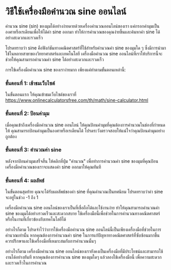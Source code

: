 วิธีใช้เครื่องมือคำนวณ sine ออนไลน์
===================================

คำนวณ sine (sin) ของมุมได้อย่างง่ายดายด้วยเครื่องคำนวณออนไลน์ของเรา แค่กรอกค่ามุมเป็นองศาหรือเรเดียนเพื่อให้ได้ค่า sine ออกมา ทำให้การคำนวณของคุณง่ายขึ้นและค้นหาค่า sine ได้อย่างสะดวกและรวดเร็ว

โปรดทราบว่า sine คือฟังก์ชันทางคณิตศาสตร์ที่ใช้สำหรับคำนวณค่า sine ของมุมใด ๆ ซึ่งมีการนำมาใช้ในหลายสาขาของวิทยาศาสตร์และเทคโนโลยี เครื่องมือคำนวณ sine ออนไลน์ที่เราให้บริการนี้จะช่วยให้คุณสามารถคำนวณค่า sine ได้อย่างสะดวกและรวดเร็ว

การใช้เครื่องมือคำนวณ sine ของเราง่ายมาก เพียงแค่ทำตามขั้นตอนเหล่านี้:

### ขั้นตอนที่ 1: เข้าชมเว็บไซต์

ในขั้นตอนแรก ให้คุณเข้าชมเว็บไซต์ของเราที่ <https://www.onlinecalculatorsfree.com/th/math/sine-calculator.html>

### ขั้นตอนที่ 2: ป้อนค่ามุม

เมื่อคุณเข้าถึงเครื่องมือคำนวณ sine ออนไลน์ ให้คุณป้อนค่ามุมที่คุณต้องการคำนวณในช่องที่กำหนดให้ คุณสามารถป้อนค่ามุมเป็นองศาหรือเรเดียนได้ โปรดระวังตรวจสอบให้แน่ใจว่าคุณป้อนค่ามุมอย่างถูกต้อง

### ขั้นตอนที่ 3: คำนวณค่า sine

หลังจากป้อนค่ามุมเสร็จสิ้น ให้คลิกที่ปุ่ม "คำนวณ" เพื่อทำการคำนวณค่า sine ของมุมที่คุณป้อน เครื่องมือคำนวณของเราจะแสดงค่า sine ออกมาให้คุณทันที

### ขั้นตอนที่ 4: ผลลัพธ์

ในขั้นตอนสุดท้าย คุณจะได้รับผลลัพธ์ของค่า sine ที่คุณคำนวณเป็นทศนิยม โปรดทราบว่าค่า sine จะอยู่ในช่วง -1 ถึง 1

เครื่องมือคำนวณ sine ออนไลน์ของเราเป็นที่เชื่อถือได้และใช้งานง่าย ทำให้คุณสามารถคำนวณค่า sine ของมุมได้อย่างรวดเร็วและสะดวกสบาย ใช้เครื่องมือนี้เพื่อช่วยในการคำนวณทางคณิตศาสตร์หรือในงานที่เกี่ยวข้องกับเทคโนโลยีได้

อย่างไรก็ตาม โปรดจำไว้ว่าการใช้เครื่องมือคำนวณ sine ออนไลน์นี้เป็นเพียงเครื่องมือที่ช่วยในการคำนวณเท่านั้น หากคุณต้องการคำนวณค่า sine ในการแก้ปัญหาทางคณิตศาสตร์ที่ซับซ้อนมากขึ้น ควรปรึกษาและใช้เครื่องมือที่เหมาะสมกับการคำนวณนั้นๆ

อย่างไรก็ตาม เครื่องมือคำนวณ sine ออนไลน์ของเรายังคงเป็นเครื่องมือที่มีประโยชน์และสามารถใช้งานได้อย่างทันที หากคุณต้องการคำนวณ sine ของมุมใดๆ แล้วลองใช้เครื่องมือนี้ เพื่อความสะดวกและรวดเร็วในการคำนวณ